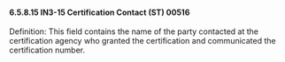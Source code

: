 #### 6.5.8.15 IN3-15 Certification Contact (ST) 00516

Definition: This field contains the name of the party contacted at the certification agency who granted the certification and communicated the certification number.
